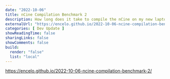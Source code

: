 ```yaml
---
date: "2022-10-06"
title: nCine Compilation Benchmark 2
description: How long does it take to compile the nCine on my new laptop?
externalUrl: "https://encelo.github.io/2022-10-06-ncine-compilation-benchmark-2/"
categories: [ Dev Update ]
showReadingTime: false
sharingLinks: false
showComments: false
build:
  render: "false"
  list: "local"
---
```


<https://encelo.github.io/2022-10-06-ncine-compilation-benchmark-2/>
